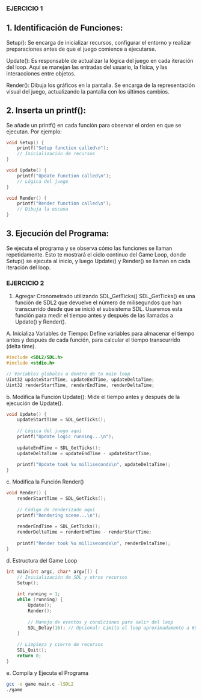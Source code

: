 ### EJERCICIO 1

## 1. Identificación de Funciones:
Setup(): Se encarga de inicializar recursos, configurar el entorno y realizar preparaciones antes de que el juego comience a ejecutarse.

Update(): Es responsable de actualizar la lógica del juego en cada iteración del loop. Aquí se manejan las entradas del usuario, la física, y las interacciones entre objetos.

Render(): Dibuja los gráficos en la pantalla. Se encarga de la representación visual del juego, actualizando la pantalla con los últimos cambios.

## 2. Inserta un printf():
Se añade un printf() en cada función para observar el orden en que se ejecutan. Por ejemplo:

```c
void Setup() {
    printf("Setup function called\n");
    // Inicialización de recursos
}

void Update() {
    printf("Update function called\n");
    // Lógica del juego
}

void Render() {
    printf("Render function called\n");
    // Dibuja la escena
}
```

## 3. Ejecución del Programa:

Se ejecuta el programa y se observa cómo las funciones se llaman repetidamente. Esto te mostrará el ciclo continuo del Game Loop, donde Setup() se ejecuta al inicio, y luego Update() y Render() se llaman en cada iteración del loop.

### EJERCICIO 2

1. Agregar Cronometrado utilizando SDL_GetTicks()
SDL_GetTicks() es una función de SDL2 que devuelve el número de milisegundos que han transcurrido desde que se inició el subsistema SDL. Usaremos esta función para medir el tiempo antes y después de las llamadas a Update() y Render().



A. Inicializa Variables de Tiempo: Define variables para almacenar el tiempo antes y después de cada función, para calcular el tiempo transcurrido (delta time).

```c
#include <SDL2/SDL.h>
#include <stdio.h>

// Variables globales o dentro de tu main loop
Uint32 updateStartTime, updateEndTime, updateDeltaTime;
Uint32 renderStartTime, renderEndTime, renderDeltaTime;

```
b. Modifica la Función Update(): Mide el tiempo antes y después de la ejecución de Update().

```c
void Update() {
    updateStartTime = SDL_GetTicks();
    
    // Lógica del juego aquí
    printf("Update logic running...\n");
    
    updateEndTime = SDL_GetTicks();
    updateDeltaTime = updateEndTime - updateStartTime;
    
    printf("Update took %u milliseconds\n", updateDeltaTime);
}
```

c. Modifica la Función Render()

```c
void Render() {
    renderStartTime = SDL_GetTicks();
    
    // Código de renderizado aquí
    printf("Rendering scene...\n");
    
    renderEndTime = SDL_GetTicks();
    renderDeltaTime = renderEndTime - renderStartTime;
    
    printf("Render took %u milliseconds\n", renderDeltaTime);
}
```

d. Estructura del Game Loop

```c
int main(int argc, char* argv[]) {
    // Inicialización de SDL y otros recursos
    Setup();
    
    int running = 1;
    while (running) {
        Update();
        Render();
        
        // Manejo de eventos y condiciones para salir del loop
        SDL_Delay(16); // Opcional: Limita el loop aproximadamente a 60 FPS
    }
    
    // Limpieza y cierre de recursos
    SDL_Quit();
    return 0;
}
```

e. Compila y Ejecuta el Programa

```bash
gcc -o game main.c -lSDL2
./game
```
